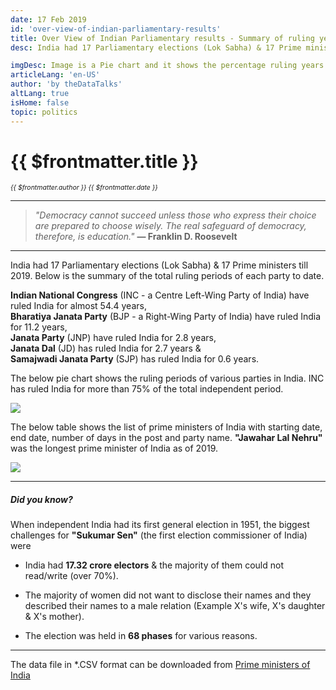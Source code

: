 ```yaml
---
date: 17 Feb 2019
id: 'over-view-of-indian-parliamentary-results'
title: Over View of Indian Parliamentary results - Summary of ruling years of various political parties in India & list of prime ministers of India.
desc: India had 17 Parliamentary elections (Lok Sabha) & 17 Prime ministers till 2019. Below is the summary of the total ruling periods of each party to date. **Indian National Congress** (INC - a Centre Left-Wing Party of India) have ruled India for almost 54.4 years

imgDesc: Image is a Pie chart and it shows the percentage ruling years of Indian parties from 1947 to 2019
articleLang: 'en-US'
author: 'by theDataTalks'
altLang: true
isHome: false
topic: politics
---
```


<altLang />

# {{ $frontmatter.title }}
<i style="font-size: 0.75em;"> {{ $frontmatter.author }} {{ $frontmatter.date }} </i>

------------------------------------------------------------------------

> *"Democracy cannot succeed unless those who express their choice are
> prepared to choose wisely. The real safeguard of democracy, therefore,
> is education."* **― Franklin D. Roosevelt**

------------------------------------------------------------------------

India had 17 Parliamentary elections (Lok Sabha) & 17 Prime ministers
till 2019. Below is the summary of the total ruling periods of each
party to date.

**Indian National Congress** (INC - a Centre Left-Wing Party of India)
have ruled India for almost 54.4 years,\
**Bharatiya Janata Party** (BJP - a Right-Wing Party of India) have
ruled India for 11.2 years,\
**Janata Party** (JNP) have ruled India for 2.8 years,\
**Janata Dal** (JD) has ruled India for 2.7 years &\
**Samajwadi Janata Party** (SJP) has ruled India for 0.6 years.

The below pie chart shows the ruling periods of various parties in
India. INC has ruled India for more than 75% of the total independent
period.

![](/img/politics/over-view-of-indian-parliamentary-results/figure-markdown/img1.png)


The below table shows the list of prime ministers of India with starting
date, end date, number of days in the post and party name. **"Jawahar
Lal Nehru"** was the longest prime minister of India as of 2019.

![](/img/politics/over-view-of-indian-parliamentary-results/figure-markdown/img2.png)

------------------------------------------------------------------------

##### Did you know?

When independent India had its first general election in 1951, the biggest challenges 
for  **"Sukumar Sen"** (the first election commissioner of India) were

-   India had **17.32 crore electors** & the majority of them could not read/write (over 70%).

-   The majority of women did not want to disclose their names and they
    described their names to a male relation (Example X's wife, X's
    daughter & X's mother).
-   The election was held in **68 phases** for various reasons.

------------------------------------------------------------------------

The data file in \*.CSV format can be downloaded from [Prime ministers of India](http://thedatatalks.in/datas/politics/primeministers.csv)

<style>
   
</style>